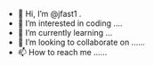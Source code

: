 - 👋 Hi, I’m @jfast1 .
- 👀 I’m interested in coding ....
- 🌱 I’m currently learning ...
- 💞️ I’m looking to collaborate on ......
- 📫 How to reach me ......

<!---
jfast1/jfast1 is a ✨ special ✨ repository because its `README.md` (this file) appears on your GitHub profile.
You can click the Preview link to take a look at your changes.
--->
